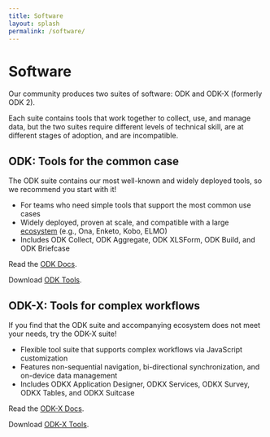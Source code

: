 ```yaml
---
title: Software
layout: splash
permalink: /software/
---
```


# Software

Our community produces two suites of software: ODK and ODK-X (formerly ODK 2).

Each suite contains tools that work together to collect, use, and manage data, but the two suites require different levels of technical skill, are at different stages of adoption, and are incompatible.

## ODK: Tools for the common case
The ODK suite contains our most well-known and widely deployed tools, so we recommend you start with it!
* For teams who need simple tools that support the most common use cases
* Widely deployed, proven at scale, and compatible with a large [ecosystem](/community/ecosystem) (e.g., Ona, Enketo, Kobo, ELMO)
* Includes ODK Collect, ODK Aggregate, ODK XLSForm, ODK Build, and ODK Briefcase

Read the [ODK Docs](http://docs.opendatakit.org).

Download [ODK Tools](/software/odk).

## ODK-X: Tools for complex workflows
If you find that the ODK suite and accompanying ecosystem does not meet your needs, try the ODK-X suite!
* Flexible tool suite that supports complex workflows via JavaScript customization
* Features non-sequential navigation, bi-directional synchronization, and on-device data management
* Includes ODKX Application Designer, ODKX Services, ODKX Survey, ODKX Tables, and ODKX Suitcase

Read the [ODK-X Docs](https://docs.opendatakit.org/odk-x).

Download [ODK-X Tools](/software/odk-x).
